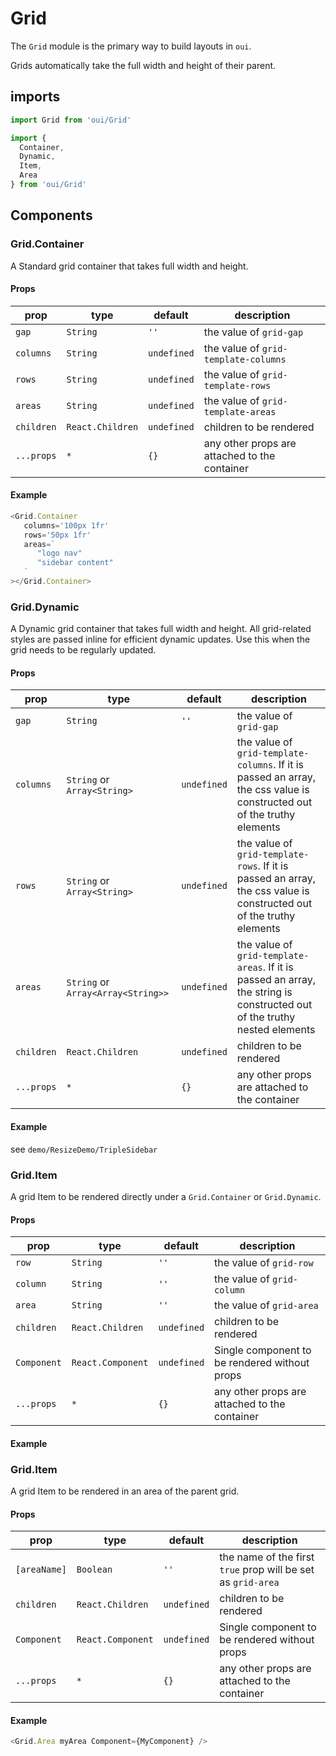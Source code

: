 # Grid

The `Grid` module is the primary way to build layouts in `oui`.

Grids automatically take the full width and height of their parent.

## imports
```js
import Grid from 'oui/Grid'

import {
  Container,
  Dynamic,
  Item,
  Area
} from 'oui/Grid'
```

## Components
### Grid.Container

A Standard grid container that takes full width and height.

#### Props

|prop|type|default|description| 
|----|----|-------|-----------|
|`gap`|`String`|`''`|the value of `grid-gap`|
|`columns`|`String`|`undefined`|the value of `grid-template-columns`|
|`rows`|`String`|`undefined`|the value of `grid-template-rows`|
|`areas`|`String`|`undefined`|the value of `grid-template-areas`|
|`children`|`React.Children`|`undefined`|children to be rendered|
|`...props`|`*`|`{}`| any other props are attached to the container|

#### Example
```js
<Grid.Container
   columns='100px 1fr'
   rows='50px 1fr'
   areas=`
      "logo nav"
      "sidebar content"
   `
></Grid.Container>
```

### Grid.Dynamic

A Dynamic grid container that takes full width and height.
All grid-related styles are passed inline for efficient dynamic updates. Use this when the grid needs to be regularly updated.

#### Props

|prop|type|default|description| 
|----|----|-------|-----------|
|`gap`|`String`|`''`|the value of `grid-gap`|
|`columns`|`String` or `Array<String>`|`undefined`|the value of `grid-template-columns`. If it is passed an array, the css value is constructed out of the truthy elements|
|`rows`|`String` or `Array<String>`|`undefined`|the value of `grid-template-rows`. If it is passed an array, the css value is constructed out of the truthy elements|
|`areas`|`String` or `Array<Array<String>>`|`undefined`|the value of `grid-template-areas`. If it is passed an array, the string is constructed out of the truthy nested elements|
|`children`|`React.Children`|`undefined`|children to be rendered|
|`...props`|`*`|`{}`| any other props are attached to the container|

#### Example
see `demo/ResizeDemo/TripleSidebar`

### Grid.Item

A grid Item to be rendered directly under a `Grid.Container` or `Grid.Dynamic`.

#### Props

|prop|type|default|description| 
|----|----|-------|-----------|
|`row`|`String`|`''`|the value of `grid-row`|
|`column`|`String`|`''`|the value of `grid-column`|
|`area`|`String`|`''`|the value of `grid-area`|
|`children`|`React.Children`|`undefined`|children to be rendered|
|`Component`|`React.Component`|`undefined`|Single component to be rendered without props|
|`...props`|`*`|`{}`| any other props are attached to the container|

#### Example

### Grid.Item

A grid Item to be rendered in an area of the parent grid.

#### Props

|prop|type|default|description| 
|----|----|-------|-----------|
|`[areaName]`|`Boolean`|`''`|the name of the first `true` prop will be set as `grid-area`|
|`children`|`React.Children`|`undefined`|children to be rendered|
|`Component`|`React.Component`|`undefined`|Single component to be rendered without props|
|`...props`|`*`|`{}`| any other props are attached to the container|

#### Example
```js
<Grid.Area myArea Component={MyComponent} />
```

